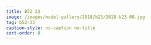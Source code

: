 ```yaml
---
title: B52 23
image: /images/model-gallery/2018/b23/2018-b23-08.jpg
tag: b52-23
caption-style: no-caption no-title
sort-order: 8
---
```

